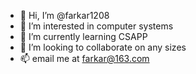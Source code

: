 - 👋 Hi, I’m @farkar1208
- 👀 I’m interested in computer systems
- 🌱 I’m currently learning CSAPP
- 💞️ I’m looking to collaborate on any sizes
- 📫 email me at farkar@163.com
